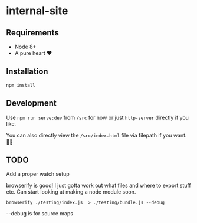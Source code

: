 # internal-site

## Requirements

- Node 8+
- A pure heart ❤️

## Installation

`npm install`

## Development

Use `npm run serve:dev` from `/src` for now or just `http-server` directly if you like.

You can also directly view the `/src/index.html` file via filepath if you want. 🤷‍♀

## TODO

Add a proper watch setup

browserify is good! I just gotta work out what files and where to export stuff etc. Can start looking at making a node module soon.

`browserify ./testing/index.js  > ./testing/bundle.js --debug`

--debug is for source maps
